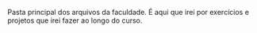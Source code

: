 Pasta principal dos arquivos da faculdade. É aqui que irei por exercícios e projetos que irei fazer ao longo do curso. 
